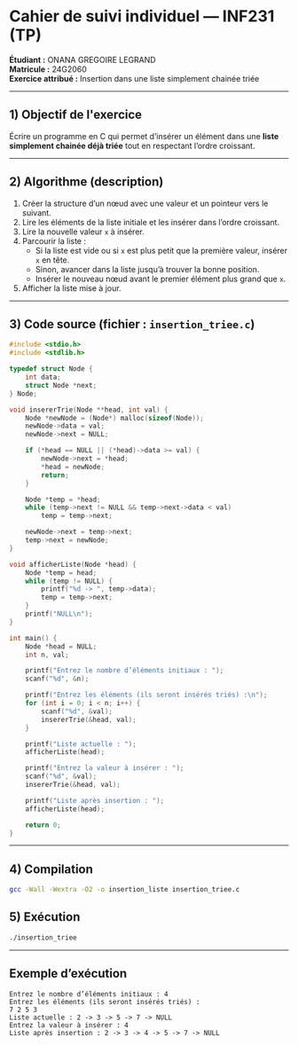 # Cahier de suivi individuel — INF231 (TP)  
**Étudiant :** ONANA GREGOIRE LEGRAND  
**Matricule :** 24G2060  
**Exercice attribué :** Insertion dans une liste simplement chainée triée  

---

## 1) Objectif de l'exercice
Écrire un programme en C qui permet d’insérer un élément dans une **liste simplement chainée déjà triée** tout en respectant l’ordre croissant.

---

## 2) Algorithme (description)
1. Créer la structure d’un nœud avec une valeur et un pointeur vers le suivant.  
2. Lire les éléments de la liste initiale et les insérer dans l’ordre croissant.  
3. Lire la nouvelle valeur `x` à insérer.  
4. Parcourir la liste :  
   - Si la liste est vide ou si `x` est plus petit que la première valeur, insérer `x` en tête.  
   - Sinon, avancer dans la liste jusqu’à trouver la bonne position.  
   - Insérer le nouveau nœud avant le premier élément plus grand que `x`.  
5. Afficher la liste mise à jour.  

---

## 3) Code source (fichier : `insertion_triee.c`)

```c
#include <stdio.h>
#include <stdlib.h>

typedef struct Node {
    int data;
    struct Node *next;
} Node;

void insererTrie(Node **head, int val) {
    Node *newNode = (Node*) malloc(sizeof(Node));
    newNode->data = val;
    newNode->next = NULL;

    if (*head == NULL || (*head)->data >= val) {
        newNode->next = *head;
        *head = newNode;
        return;
    }

    Node *temp = *head;
    while (temp->next != NULL && temp->next->data < val)
        temp = temp->next;

    newNode->next = temp->next;
    temp->next = newNode;
}

void afficherListe(Node *head) {
    Node *temp = head;
    while (temp != NULL) {
        printf("%d -> ", temp->data);
        temp = temp->next;
    }
    printf("NULL\n");
}

int main() {
    Node *head = NULL;
    int n, val;

    printf("Entrez le nombre d’éléments initiaux : ");
    scanf("%d", &n);

    printf("Entrez les éléments (ils seront insérés triés) :\n");
    for (int i = 0; i < n; i++) {
        scanf("%d", &val);
        insererTrie(&head, val);
    }

    printf("Liste actuelle : ");
    afficherListe(head);

    printf("Entrez la valeur à insérer : ");
    scanf("%d", &val);
    insererTrie(&head, val);

    printf("Liste après insertion : ");
    afficherListe(head);

    return 0;
}
````

---

## 4) Compilation

```bash
gcc -Wall -Wextra -O2 -o insertion_liste insertion_triee.c
```

## 5) Exécution

```bash
./insertion_triee
```

---

## Exemple d’exécution

```
Entrez le nombre d’éléments initiaux : 4
Entrez les éléments (ils seront insérés triés) :
7 2 5 3
Liste actuelle : 2 -> 3 -> 5 -> 7 -> NULL
Entrez la valeur à insérer : 4
Liste après insertion : 2 -> 3 -> 4 -> 5 -> 7 -> NULL
```

```

 
```
 
